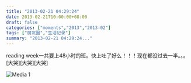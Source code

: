 ```yaml
---
title: "2013-02-21 04:29:24"
date: 2013-02-21T10:00:00+08:00
draft: false
categories: ["moments","2013","2013-02"]
tags: ["朋友圈","生活记录"]
summary: "2013-02-21 04:29:24..."
---
```


reading week一共要上48小时的班。快上吐了好么！！！现在都没过去一半。。。[大哭][大哭][大哭]

![Media 1](/Moments/photos/2013-02-21/201302210429240.jpg)
